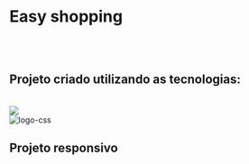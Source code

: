 <h1>Easy shopping</h1>
<br>
<br>
<h2>Projeto criado utilizando as tecnologias: </h2>
<br>
<img src="https://img.shields.io/badge/HTML5-E34F26?style=for-the-badge&logo=html5&logoColor=white"/>
<br>
<img src="https://img.shields.io/badge/CSS-239120?&style=for-the-badge&logo=css3&logoColor=white" alt="logo-css"/>
<br>
<h2>Projeto responsivo</h2>
<br>
